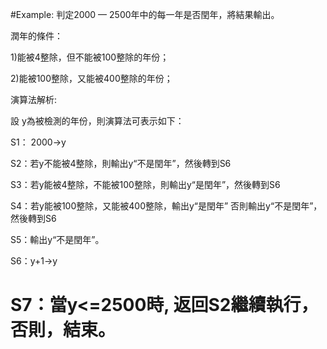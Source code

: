 
#Example: 判定2000 — 2500年中的每一年是否閏年，將結果輸出。

潤年的條件：

1)能被4整除，但不能被100整除的年份；

2)能被100整除，又能被400整除的年份；

演算法解析:

設 y為被檢測的年份，則演算法可表示如下：

S1： 2000→y

S2：若y不能被4整除，則輸出y“不是閏年”，然後轉到S6

S3：若y能被4整除，不能被100整除，則輸出y“是閏年”，然後轉到S6

S4：若y能被100整除，又能被400整除，輸出y“是閏年” 否則輸出y“不是閏年”，然後轉到S6

S5：輸出y“不是閏年”。

S6：y+1→y

S7：當y<=2500時, 返回S2繼續執行，否則，結束。
===========================================
